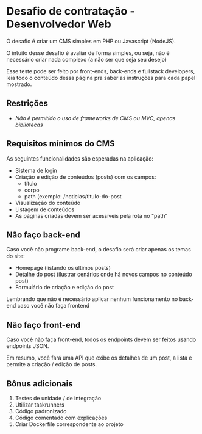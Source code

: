 # Desafio de contratação - Desenvolvedor Web

O desafio é criar um CMS simples em PHP ou Javascript (NodeJS).

O intuito desse desafio é avaliar de forma simples, ou seja, não é necessário criar nada complexo (a não ser que seja seu desejo)

Esse teste pode ser feito por front-ends, back-ends e fullstack developers, leia todo o conteúdo dessa página pra saber as instruções para cada papel mostrado.

## Restrições
 - *Não é permitido o uso de frameworks de CMS ou MVC, apenas bibliotecas*

## Requisitos mínimos do CMS

As seguintes funcionalidades são esperadas na aplicação:

- Sistema de login
- Criação e edição de conteúdos (posts) com os campos:
  - título
  - corpo
  - path (exemplo: /noticias/titulo-do-post
- Visualização do conteúdo
- Listagem de conteúdos
- As páginas criadas devem ser acessíveis pela rota no "path"

## Não faço back-end

Caso você não programe back-end, o desafio será criar apenas os temas do site:

- Homepage (listando os últimos posts)
- Detalhe do post (ilustrar cenários onde há novos campos no conteúdo post)
- Formuĺário de criação e edição do post

Lembrando que não é necessário aplicar nenhum funcionamento no back-end caso você não faça frontend

## Não faço front-end

Caso você não faça front-end, todos os endpoints devem ser feitos usando endpoints JSON.

Em resumo, você fará uma API que exibe os detalhes de um post, a lista e permite a criação / edição de posts.

## Bônus adicionais

1. Testes de unidade / de integração
2. Utilizar taskrunners
3. Código padronizado
4. Código comentado com explicações
5. Criar Dockerfile correspondente ao projeto
